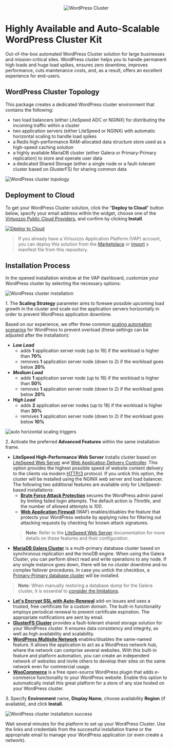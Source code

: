 <p align="center"> 
<img src="images/wp-cluster-kit.svg" alt="WordPress Cluster">
</p>

# Highly Available and Auto-Scalable WordPress Cluster Kit

Out-of-the-box automated WordPress Cluster solution for large businesses and mission-critical sites. WordPress cluster helps you to handle permanent high loads and huge load spikes, ensures zero downtime, improves performance, cuts maintenance costs, and, as a result, offers an excellent experience for end-users.


## WordPress Cluster Topology

This package creates a dedicated WordPress cluster environment that contains the following:

- two load balancers (either LiteSpeed ADC or NGINX) for distributing the incoming traffic within a cluster
- two application servers (either LiteSpeed or NGINX) with automatic horizontal scaling to handle load spikes
- a Redis high-performance RAM-allocated data structure store used as a high-speed caching solution
- a highly available MariaDB cluster (either Galera or Primary-Primary replication) to store and operate user data
- a dedicated Shared Storage (either a single node or a fault-tolerant cluster based on GlusterFS) for sharing common data
 
![WordPress cluster topology](images/01-wp-cluster-topology.png)


## Deployment to Cloud

To get your WordPress Cluster solution, click the "**Deploy to Cloud**" button below, specify your email address within the widget, choose one of the [Virtuozzo Public Cloud Providers](https://www.virtuozzo.com/application-platform-partners/), and confirm by clicking **Install**.

[![Deploy to Cloud](https://raw.githubusercontent.com/jelastic-jps/common/main/images/deploy-to-cloud.png)](https://www.virtuozzo.com/install/?manifest=https://raw.githubusercontent.com/jelastic-jps/wordpress-cluster/refs/heads/v2.2.0/manifest.yml)

> If you already have a Virtuozzo Application Platform (VAP) account, you can deploy this solution from the [Marketplace](https://www.virtuozzo.com/application-platform-docs/marketplace/) or [import](https://www.virtuozzo.com/application-platform-docs/environment-import/) a manifest file from this repository.


## Installation Process

In the opened installation window at the VAP dashboard, customize your WordPress cluster by selecting the necessary options:

![WordPress cluster installation](images/02-wp-cluster-installation.png)

1\. The **Scaling Strategy** parameter aims to foresee possible upcoming load growth in the cluster and scale out the application servers horizontally in order to prevent WordPress application downtime.

Based on our experience, we offer three common [scaling automation scenarios](https://www.virtuozzo.com/application-platform-docs/automatic-horizontal-scaling/) for WordPress to prevent overload (these settings can be adjusted after the installation):

- ***Low Load***
  - adds **1** application server node (up to 16) if the workload is higher than **70%**
  - removes **1** application server node (down to 2) if the workload goes below **20%**
- ***Medium Load***
  - adds **1** application server node (up to 16) if the workload is higher than **50%**
  - removes **1** application server node (down to 2) if the workload goes below **20%**
- ***High Load***
  - adds **2** application server nodes (up to 16) if the workload is higher than **30%**
  - removes **1** application server node (down to 2) if the workload goes below **10%**

![auto horizontal scaling triggers](images/03-horizontal-scaling-triggers.png)

2\. Activate the preferred **Advanced Features** within the same installation frame.

- **LiteSpeed High-Performance Web Server** installs cluster based on [LiteSpeed Web Server](https://www.virtuozzo.com/application-platform-docs/litespeed-web-server/) and [Web Application Delivery Controller](https://www.virtuozzo.com/application-platform-docs/litespeed-web-adc/). This option provides the highest possible speed of website content delivery to the clients via modern [HTTP/3](https://www.virtuozzo.com/application-platform-docs/http3/) protocol. If you untick this option, the cluster will be installed using the NGINX web server and load balancer. The following two additional features are available only for LiteSpeed-based installations:
  - **[Brute Force Attack Protection](https://www.litespeedtech.com/support/wiki/doku.php/litespeed_wiki:config:wordpress-protection)** secures the WordPress admin panel by limiting failed login attempts. The default action is *Throttle*, and the number of allowed attempts is *100*.
  - **[Web Application Firewall](https://www.litespeedtech.com/support/wiki/doku.php/litespeed_wiki:waf)** (WAF) enables/disables the feature that protects your WordPress website by applying rules for filtering out attacking requests by checking for known attack signatures.
  > **Note:** Refer to the [LiteSpeed Web Server](https://www.virtuozzo.com/application-platform-docs/litespeed-web-server/) documentation for more details on these features and their configuration.
- **[MariaDB Galera Cluster](https://mariadb.com/kb/en/library/galera-cluster/)** is a multi-primary database cluster based on synchronous replication and the InnoDB engine. When using the Galera Cluster, you can perform direct read and write operations to any node. If any single instance goes down, there will be no cluster downtime and no complex failover procedures. In case you untick the checkbox, a [Primary-Primary database cluster](https://www.virtuozzo.com/application-platform-docs/auto-clustering/#mariadb) will be installed.
> **Note:** When manually restoring a database dump for the Galera cluster, it is essential to [consider the limitations](https://github.com/jelastic-jps/database-backup-addon/blob/main/docs/ManualRestoreFromDump.md).
- **[Let's Encrypt SSL with Auto-Renewal](https://www.virtuozzo.com/company/blog/free-ssl-certificates-with-lets-encrypt/)** add-on issues and uses a trusted, free certificate for a custom domain. The built-in functionality employs periodical renewal to prevent certificate expiration. The appropriate notifications are sent by email.
- **[GlusterFS Cluster](https://www.virtuozzo.com/application-platform-docs/shared-storage-container/#shared-storage-auto-cluster)** provides a fault-tolerant shared storage solution for your WordPress cluster. It ensures data consistency and integrity, as well as high availability and scalability.
- **[WordPress Multisite Network](https://wordpress.org/support/article/glossary/#multisite)** enables/disables the same-named feature. It allows the application to act as a WordPress network hub, where the network can comprise several websites. With this built-in feature and platform automation, you can create an independent network of websites and invite others to develop their sites on the same network even for commercial usage.
- **[WooCommerce](https://wordpress.org/plugins/woocommerce/)** is a free open-source WordPress plugin that adds e-commerce functionality to your WordPress website. Enable this option to automatically install this great platform for a store of any size hosted on your WordPress cluster.

3\. Specify **Environment** name, **Display Name**, choose availability **Region** (if available), and click **Install**.

![WordPress cluster installation success](images/04-wp-cluster-installation-success.png)

Wait several minutes for the platform to set up your WordPress Cluster. Use the links and credentials from the successful installation frame or the appropriate email to manage your WordPress application (or even create a network).

